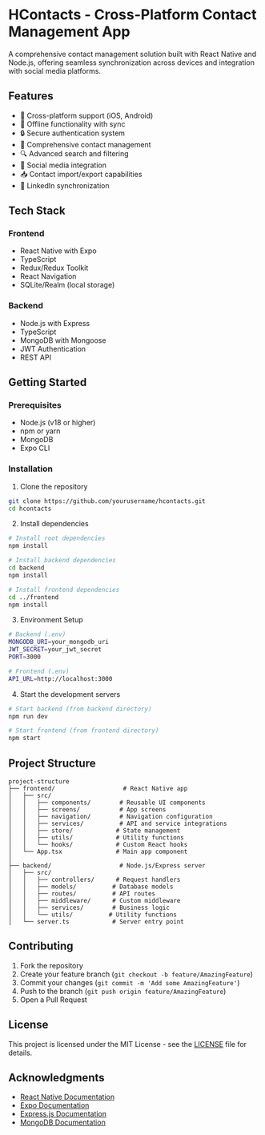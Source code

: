 # HContacts - Cross-Platform Contact Management App

A comprehensive contact management solution built with React Native and Node.js, offering seamless synchronization across devices and integration with social media platforms.

## Features

- 📱 Cross-platform support (iOS, Android)
- 🔄 Offline functionality with sync
- 🔒 Secure authentication system
- 👥 Comprehensive contact management
- 🔍 Advanced search and filtering
- 🔗 Social media integration
- 📥 Contact import/export capabilities
- 🔄 LinkedIn synchronization

## Tech Stack

### Frontend
- React Native with Expo
- TypeScript
- Redux/Redux Toolkit
- React Navigation
- SQLite/Realm (local storage)

### Backend
- Node.js with Express
- TypeScript
- MongoDB with Mongoose
- JWT Authentication
- REST API

## Getting Started

### Prerequisites
- Node.js (v18 or higher)
- npm or yarn
- MongoDB
- Expo CLI

### Installation

1. Clone the repository
```bash
git clone https://github.com/yourusername/hcontacts.git
cd hcontacts
```

2. Install dependencies
```bash
# Install root dependencies
npm install

# Install backend dependencies
cd backend
npm install

# Install frontend dependencies
cd ../frontend
npm install
```

3. Environment Setup
```bash
# Backend (.env)
MONGODB_URI=your_mongodb_uri
JWT_SECRET=your_jwt_secret
PORT=3000

# Frontend (.env)
API_URL=http://localhost:3000
```

4. Start the development servers
```bash
# Start backend (from backend directory)
npm run dev

# Start frontend (from frontend directory)
npm start
```

## Project Structure

```
project-structure
├── frontend/                   # React Native app
│   ├── src/
│   │   ├── components/        # Reusable UI components
│   │   ├── screens/           # App screens
│   │   ├── navigation/        # Navigation configuration
│   │   ├── services/          # API and service integrations
│   │   ├── store/            # State management
│   │   ├── utils/            # Utility functions
│   │   └── hooks/            # Custom React hooks
│   └── App.tsx               # Main app component
│
├── backend/                   # Node.js/Express server
│   ├── src/
│   │   ├── controllers/      # Request handlers
│   │   ├── models/          # Database models
│   │   ├── routes/          # API routes
│   │   ├── middleware/      # Custom middleware
│   │   ├── services/        # Business logic
│   │   └── utils/          # Utility functions
│   └── server.ts            # Server entry point
```

## Contributing

1. Fork the repository
2. Create your feature branch (`git checkout -b feature/AmazingFeature`)
3. Commit your changes (`git commit -m 'Add some AmazingFeature'`)
4. Push to the branch (`git push origin feature/AmazingFeature`)
5. Open a Pull Request

## License

This project is licensed under the MIT License - see the [LICENSE](LICENSE) file for details.

## Acknowledgments

- [React Native Documentation](https://reactnative.dev/)
- [Expo Documentation](https://docs.expo.dev/)
- [Express.js Documentation](https://expressjs.com/)
- [MongoDB Documentation](https://docs.mongodb.com/) 